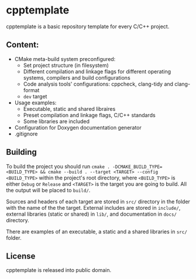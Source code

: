 # **cpptemplate**
cpptemplate is a basic repository template for every C/C++ project.

## Content:
- CMake meta-build system preconfigured:
  - Set project structure (in filesystem)
  - Different compilation and linkage flags for different operating systems,
    compilers and build configurations
  - Code analysis tools' configurations: cppcheck, clang-tidy and clang-format
  - ```dev``` target
- Usage examples:
  - Executable, static and shared libraires
  - Preset compilation and linkage flags, C/C++ standards
  - Some libraries are included
- Configuration for Doxygen documentation generator
- .gitignore

## Building
To build the project you should run
```cmake . -DCMAKE_BUILD_TYPE=<BUILD_TYPE> && cmake --build . --target <TARGET> --config <BUILD_TYPE>```
within the project's root directory,
where ```<BUILD_TYPE>``` is either ```Debug``` or ```Release```
and ```<TARGET>``` is the target you are going to build.
All the output will be placed to ```build/```.

Sources and headers of each target are stored in ```src/``` directory
in the folder with the name of the the target.
External includes are stored in ```include/```,
external libraries (static or shared) in ```lib/```,
and documentation in ```docs/``` directory.

There are examples of an executable, a static and a shared libraries
in ```src/``` folder.

## License
cpptemplate is released into public domain.
